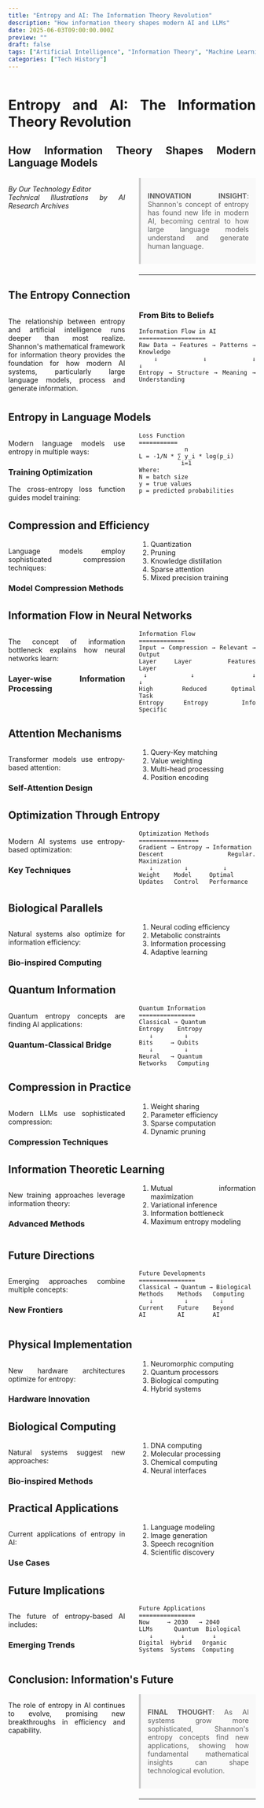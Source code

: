 ```yaml
---
title: "Entropy and AI: The Information Theory Revolution"
description: "How information theory shapes modern AI and LLMs"
date: 2025-06-03T09:00:00.000Z
preview: ""
draft: false
tags: ["Artificial Intelligence", "Information Theory", "Machine Learning", "Entropy"]
categories: ["Tech History"]
---
```


<div class="two-column">

# Entropy and AI: The Information Theory Revolution
## How Information Theory Shapes Modern Language Models

*By Our Technology Editor*  
*Technical Illustrations by AI Research Archives*

> **INNOVATION INSIGHT**: Shannon's concept of entropy has found new life in modern AI, becoming central to how large language models understand and generate human language.

-------------------

## The Entropy Connection

The relationship between entropy and artificial intelligence runs deeper than most realize. Shannon's mathematical framework for information theory provides the foundation for how modern AI systems, particularly large language models, process and generate information.

### From Bits to Beliefs

```ascii
Information Flow in AI
===================
Raw Data → Features → Patterns → Knowledge
   ↓         ↓         ↓          ↓
Entropy → Structure → Meaning → Understanding
```

## Entropy in Language Models

Modern language models use entropy in multiple ways:

### Training Optimization

The cross-entropy loss function guides model training:

```ascii
Loss Function
===========
             n
L = -1/N * ∑ y_i * log(p_i)
            i=1
Where:
N = batch size
y = true values
p = predicted probabilities
```

## Compression and Efficiency

Language models employ sophisticated compression techniques:

### Model Compression Methods

1. Quantization
2. Pruning
3. Knowledge distillation
4. Sparse attention
5. Mixed precision training

## Information Flow in Neural Networks

The concept of information bottleneck explains how neural networks learn:

### Layer-wise Information Processing

```ascii
Information Flow
=============
Input → Compression → Relevant → Output
Layer    Layer        Features   Layer
 ↓         ↓            ↓        ↓
High      Reduced     Optimal    Task
Entropy   Entropy     Info      Specific
```

## Attention Mechanisms

Transformer models use entropy-based attention:

### Self-Attention Design

1. Query-Key matching
2. Value weighting
3. Multi-head processing
4. Position encoding

## Optimization Through Entropy

Modern AI systems use entropy-based optimization:

### Key Techniques

```ascii
Optimization Methods
=================
Gradient → Entropy → Information
Descent    Regular.   Maximization
   ↓         ↓          ↓
Weight    Model     Optimal
Updates   Control   Performance
```

## Biological Parallels

Natural systems also optimize for information efficiency:

### Bio-inspired Computing

1. Neural coding efficiency
2. Metabolic constraints
3. Information processing
4. Adaptive learning

## Quantum Information

Quantum entropy concepts are finding AI applications:

### Quantum-Classical Bridge

```ascii
Quantum Information
================
Classical → Quantum
Entropy    Entropy
   ↓         ↓
Bits     → Qubits
   ↓         ↓
Neural   → Quantum
Networks   Computing
```

## Compression in Practice

Modern LLMs use sophisticated compression:

### Compression Techniques

1. Weight sharing
2. Parameter efficiency
3. Sparse computation
4. Dynamic pruning

## Information Theoretic Learning

New training approaches leverage information theory:

### Advanced Methods

1. Mutual information maximization
2. Variational inference
3. Information bottleneck
4. Maximum entropy modeling

## Future Directions

Emerging approaches combine multiple concepts:

### New Frontiers

```ascii
Future Developments
================
Classical → Quantum → Biological
Methods    Methods   Computing
   ↓         ↓         ↓
Current    Future    Beyond
AI         AI        AI
```

## Physical Implementation

New hardware architectures optimize for entropy:

### Hardware Innovation

1. Neuromorphic computing
2. Quantum processors
3. Biological computing
4. Hybrid systems

## Biological Computing

Natural systems suggest new approaches:

### Bio-inspired Methods

1. DNA computing
2. Molecular processing
3. Chemical computing
4. Neural interfaces

## Practical Applications

Current applications of entropy in AI:

### Use Cases

1. Language modeling
2. Image generation
3. Speech recognition
4. Scientific discovery

## Future Implications

The future of entropy-based AI includes:

### Emerging Trends

```ascii
Future Applications
================
Now     → 2030   → 2040
LLMs      Quantum  Biological
   ↓        ↓        ↓
Digital  Hybrid   Organic
Systems  Systems  Computing
```

## Conclusion: Information's Future

The role of entropy in AI continues to evolve, promising new breakthroughs in efficiency and capability.

> **FINAL THOUGHT**: 
> As AI systems grow more sophisticated, Shannon's 
> entropy concepts find new applications, showing how 
> fundamental mathematical insights can shape 
> technological evolution.

---



</div>

<style>
.two-column {
    column-count: 2;
    column-gap: 2em;
    text-align: justify;
    hyphens: auto;
}

.two-column h1, .two-column h2 {
    column-span: all;
}

.two-column pre {
    white-space: pre-wrap;
    break-inside: avoid;
}

blockquote {
    background: #f9f9f9;
    border-left: 4px solid #ccc;
    margin: 1.5em 0;
    padding: 1em;
    break-inside: avoid;
}

table {
    width: 100%;
    border-collapse: collapse;
    break-inside: avoid;
}

td, th {
    border: 1px solid #ddd;
    padding: 8px;
}
</style>
